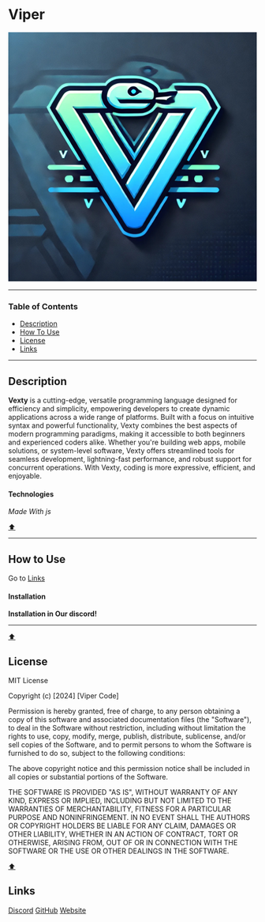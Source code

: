 # Viper

![Project Image](https://github.com/TheUselessCreator/Vexty/blob/main/GitAssets/Vexty.jpg)


---

### Table of Contents

- [Description](#description)
- [How To Use](#how-to-use)
- [License](#license)
- [Links](#links)

---

## Description

**Vexty** is a cutting-edge, versatile programming language designed for efficiency and simplicity, empowering developers to create dynamic applications across a wide range of platforms. Built with a focus on intuitive syntax and powerful functionality, Vexty combines the best aspects of modern programming paradigms, making it accessible to both beginners and experienced coders alike. Whether you're building web apps, mobile solutions, or system-level software, Vexty offers streamlined tools for seamless development, lightning-fast performance, and robust support for concurrent operations. With Vexty, coding is more expressive, efficient, and enjoyable.

#### Technologies

*Made With js*

[⬆️](#links)

---

## How to Use

Go to [Links](#Links)
#### Installation

**Installation in Our discord!**

---
[⬆️](#Viper)



## License

MIT License

Copyright (c) [2024] [Viper Code]

Permission is hereby granted, free of charge, to any person obtaining a copy
of this software and associated documentation files (the "Software"), to deal
in the Software without restriction, including without limitation the rights
to use, copy, modify, merge, publish, distribute, sublicense, and/or sell
copies of the Software, and to permit persons to whom the Software is
furnished to do so, subject to the following conditions:

The above copyright notice and this permission notice shall be included in all
copies or substantial portions of the Software.

THE SOFTWARE IS PROVIDED "AS IS", WITHOUT WARRANTY OF ANY KIND, EXPRESS OR
IMPLIED, INCLUDING BUT NOT LIMITED TO THE WARRANTIES OF MERCHANTABILITY,
FITNESS FOR A PARTICULAR PURPOSE AND NONINFRINGEMENT. IN NO EVENT SHALL THE
AUTHORS OR COPYRIGHT HOLDERS BE LIABLE FOR ANY CLAIM, DAMAGES OR OTHER
LIABILITY, WHETHER IN AN ACTION OF CONTRACT, TORT OR OTHERWISE, ARISING FROM,
OUT OF OR IN CONNECTION WITH THE SOFTWARE OR THE USE OR OTHER DEALINGS IN THE
SOFTWARE.

[⬆️](#Viper)


## Links
[Discord](https://discord.gg/BU563zqMuu)
[GitHub](https://github.com/TheUselessCreator/Vexty/tree/main)
[Website](https://sites.google.com/view/vexty-code/home)
